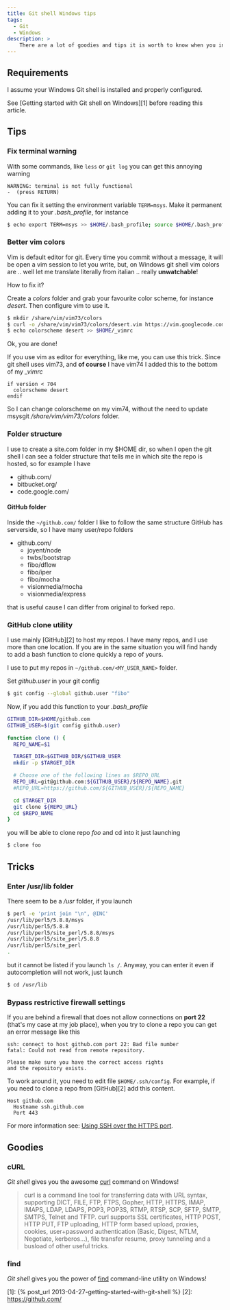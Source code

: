 ```yaml
---
title: Git shell Windows tips
tags:
  - Git
  - Windows
description: >
    There are a lot of goodies and tips it is worth to know when you install Git shell on Windows.
---
```


## Requirements

<div class="paper warning">I assume your Windows Git shell is installed and properly configured.</div>

See [Getting started with Git shell on Windows][1] before reading this article.

## Tips

### Fix terminal warning

With some commands, like `less` or `git log` you can get this annoying warning

```
WARNING: terminal is not fully functional
-  (press RETURN)
```

You can fix it setting the environment variable `TERM=msys`. Make it permanent adding it to your *.bash_profile*, for instance

```bash
$ echo export TERM=msys >> $HOME/.bash_profile; source $HOME/.bash_profile
```

### Better vim colors

Vim is default editor for git. Every time you commit without a message, it will be open a vim session to let you write, but, on Windows git shell vim colors are .. well let me translate literally from italian ..  really **unwatchable**!

<div class="well">How to fix it?</div>


Create a *colors* folder and grab your favourite color scheme, for instance *desert*.
Then configure vim to use it.

```bash
$ mkdir /share/vim/vim73/colors
$ curl -o /share/vim/vim73/colors/desert.vim https://vim.googlecode.com/hg/runtime/colors/desert.vim
$ echo colorscheme desert >> $HOME/_vimrc
```

<div class="paper success">Ok, you are done!</div>

If you use vim as editor for everything, like me, you can use this trick. Since git shell uses vim73, and **of course** I have vim74 I added this to the bottom of my *_vimrc*

```vim
if version < 704
  colorscheme desert
endif
```

So I can change colorscheme on my vim74, without the need to update msysgit */share/vim/vim73/colors* folder.

### Folder structure

I use to create a site.com folder in my $HOME dir, so when I open the git shell I can see a folder structure that tells me in which site the repo is hosted, so for example I have

*   github.com/
*   bitbucket.org/
*   code.google.com/

#### GitHub folder

Inside the `~/github.com/` folder I like to follow the same structure GitHub has serverside, so I have many user/repo folders

* github.com/
  * joyent/node
  * twbs/bootstrap
  * fibo/dflow
  * fibo/iper
  * fibo/mocha
  * visionmedia/mocha
  * visionmedia/express

that is useful cause I can differ from original to forked repo.

### GitHub clone utility

I use mainly [GitHub][2] to host my repos. I have many repos, and I use more than one location. If you are in the same situation you will find handy to add a bash function to clone quickly a repo of yours.

I use to put my repos in `~/github.com/<MY_USER_NAME>` folder.

Set *github.user* in your git config

```bash
$ git config --global github.user "fibo"
```

Now, if you add this function to your *.bash_profile*

```bash
GITHUB_DIR=$HOME/github.com
GITHUB_USER=$(git config github.user)

function clone () {
  REPO_NAME=$1

  TARGET_DIR=$GITHUB_DIR/$GITHUB_USER
  mkdir -p $TARGET_DIR

  # Choose one of the following lines as $REPO_URL
  REPO_URL=git@github.com:${GITHUB_USER}/${REPO_NAME}.git
  #REPO_URL=https://github.com/${GITHUB_USER}/${REPO_NAME}

  cd $TARGET_DIR
  git clone ${REPO_URL}
  cd $REPO_NAME
}
```

you will be able to clone repo *foo* and cd into it just launching


```bash
$ clone foo
```

## Tricks

### Enter /usr/lib folder

There seem to be a */usr* folder, if you launch

```bash
$ perl -e 'print join "\n", @INC'
/usr/lib/perl5/5.8.8/msys
/usr/lib/perl5/5.8.8
/usr/lib/perl5/site_perl/5.8.8/msys
/usr/lib/perl5/site_perl/5.8.8
/usr/lib/perl5/site_perl
.
```

but it cannot be listed if you launch `ls /`. Anyway, you can enter it even if autocompletion will not work, just launch

```bash
$ cd /usr/lib
```

### Bypass restrictive firewall settings

If you are behind a firewall that does not allow connections on **port 22** (that's my case at my job place), when you try to clone a repo you can get an error message like this

```
ssh: connect to host github.com port 22: Bad file number
fatal: Could not read from remote repository.

Please make sure you have the correct access rights
and the repository exists.
```

To work around it, you need to edit file `$HOME/.ssh/config`. For example, if you need to clone a repo from [GitHub][2] add this content.

```
Host github.com
  Hostname ssh.github.com
  Port 443
```

For more information see: [Using SSH over the HTTPS port](https://help.github.com/articles/using-ssh-over-the-https-port).

## Goodies

### cURL

*Git shell* gives you the awesome [curl](http://curl.haxx.se/) command on Windows!

> curl is a command line tool for transferring data with URL syntax, supporting DICT, FILE, FTP, FTPS, Gopher, HTTP, HTTPS, IMAP, IMAPS, LDAP, LDAPS, POP3, POP3S, RTMP, RTSP, SCP, SFTP, SMTP, SMTPS, Telnet and TFTP. curl supports SSL certificates, HTTP POST, HTTP PUT, FTP uploading, HTTP form based upload, proxies, cookies, user+password authentication (Basic, Digest, NTLM, Negotiate, kerberos...), file transfer resume, proxy tunneling and a busload of other useful tricks.

### find

*Git shell* gives you the power of [find](http://en.wikipedia.org/wiki/Find) command-line utility on Windows!


[1]: {% post_url 2013-04-27-getting-started-with-git-shell %}
[2]: https://github.com/

